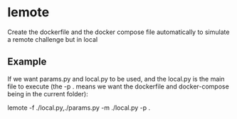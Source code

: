 # lemote
Create the dockerfile and the docker compose file automatically to simulate a remote challenge but in local

## Example

If we want params.py and local.py to be used, and the local.py is the main file to execute (the -p . means we want the dockerfile and docker-compose being in the current folder):

lemote -f ./local.py,./params.py -m ./local.py -p .
